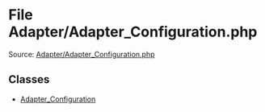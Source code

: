 File Adapter/Adapter_Configuration.php
=========

Source: [Adapter/Adapter_Configuration.php](https://github.com/PrestaShop/PrestaShop/blob/1.6.1.3/Adapter/Adapter_Configuration.php)


Classes
-------

* [Adapter_Configuration](class.Adapter_Configuration.md)

